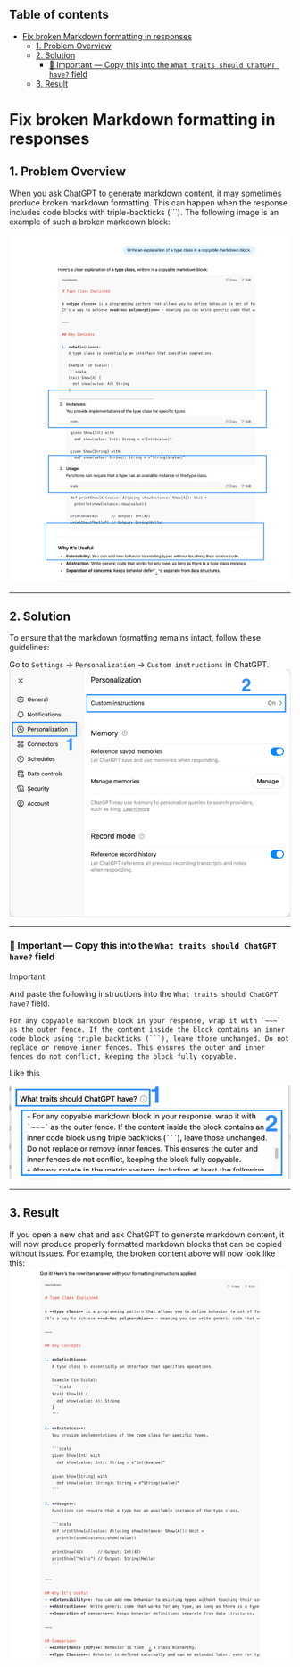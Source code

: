 <!-- START doctoc generated TOC please keep comment here to allow auto update -->
<!-- DON'T EDIT THIS SECTION, INSTEAD RE-RUN doctoc TO UPDATE -->
## Table of contents

- [Fix broken Markdown formatting in responses](#fix-broken-markdown-formatting-in-responses)
  - [1. Problem Overview](#1-problem-overview)
  - [2. Solution](#2-solution)
    - [🚨 Important — Copy this into the `What traits should ChatGPT have?` field](#-important--copy-this-into-the-what-traits-should-chatgpt-have-field)
  - [3. Result](#3-result)

<!-- END doctoc generated TOC please keep comment here to allow auto update -->

# Fix broken Markdown formatting in responses

## 1. Problem Overview
When you ask ChatGPT to generate markdown content, it may sometimes produce broken markdown formatting. This can happen when the response includes code blocks with triple-backticks (```). The following image is an example of such a broken markdown block:

![Broken Markdown](images/01-edit.png)

***

## 2. Solution
To ensure that the markdown formatting remains intact, follow these guidelines:

Go to `Settings` -> `Personalization` -> `Custom instructions` in ChatGPT.
![ChatGPT Settings](images/02-edit.png)

***

### 🚨 Important — Copy this into the `What traits should ChatGPT have?` field

> [!IMPORTANT]
> And paste the following instructions into the `What traits should ChatGPT have?` field.
>
> ~~~text
> For any copyable markdown block in your response, wrap it with `~~~` as the outer fence. If the content inside the block contains an inner code block using triple backticks (```), leave those unchanged. Do not replace or remove inner fences. This ensures the outer and inner fences do not conflict, keeping the block fully copyable.
> ~~~

Like this

![Instruction Setup](images/03-edit.png)

***

## 3. Result

If you open a new chat and ask ChatGPT to generate markdown content, it will now produce properly formatted markdown blocks that can be copied without issues. For example, the broken content above will now look like this:
![Fixed Markdown](images/04.png)

